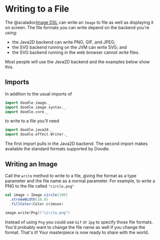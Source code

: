 # Writing to a File

The @scaladoc[Image DSL](doodle.image.index) can write an `Image` to file as well as displaying it on screen. The file formats you can write depend on the backend you're using:

* the Java2D backend can write PNG, GIF, and JPEG;
* the SVG backend running on the JVM can write SVG; and
* the SVG backend running in the web browser cannot write files.

Most people will use the Java2D backend and the examples below show this.


## Imports

In addition to the usual imports of

```scala mdoc
import doodle.image._
import doodle.image.syntax._
import doodle.core._
```

to write to a file you'll need

```scala mdoc
import doodle.java2d._
import doodle.effect.Writer._
```

The first import pulls in the Java2D backend. The second import makes available the standard formats supported by Doodle.


## Writing an Image

Call the `write` method to write to a file, giving the format as a type parameter and the file name as a normal parameter. For example, to write a PNG to the file called `"circle.png"`

```scala mdoc
val image = Image.circle(100)
  .strokeWidth(10.0)
  .fillColor(Color.crimson)
  
image.write[Png]("circle.png")
```

Instead of using `Png` you could use `Gif` or `Jpg` to specify those file formats. You'd probably want to change the file name as well if you change the format. That's it! Your masterpiece is now ready to share with the world.
